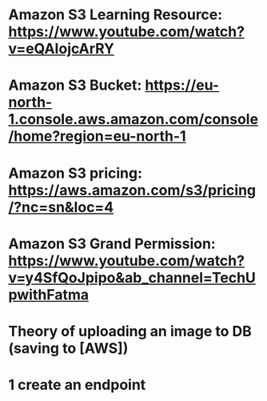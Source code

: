 # Amazon S3 Learning Resource: https://www.youtube.com/watch?v=eQAIojcArRY
# Amazon S3 Bucket: https://eu-north-1.console.aws.amazon.com/console/home?region=eu-north-1  
# Amazon S3 pricing: https://aws.amazon.com/s3/pricing/?nc=sn&loc=4
# Amazon S3 Grand Permission: https://www.youtube.com/watch?v=y4SfQoJpipo&ab_channel=TechUpwithFatma

# Theory of uploading an image to DB (saving to [AWS])

# 1 create an endpoint

